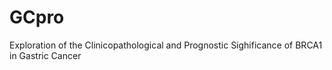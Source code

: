 # GCpro
Exploration of the Clinicopathological and Prognostic Sighificance of BRCA1 in Gastric Cancer
